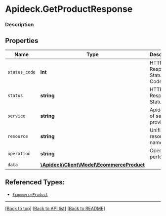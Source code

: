 # Apideck.GetProductResponse

### Description

## Properties
Name | Type | Description | Notes
------------ | ------------- | ------------- | -------------
`status_code` | **int** | HTTP Response Status Code | 
`status` | **string** | HTTP Response Status | 
`service` | **string** | Apideck ID of service provider | 
`resource` | **string** | Unified API resource name | 
`operation` | **string** | Operation performed | 
`data` | [**\Apideck\Client\Model\EcommerceProduct**](EcommerceProduct.md) |  | 





## Referenced Types:





* [`EcommerceProduct`](EcommerceProduct.md)

---

[[Back to top]](#) [[Back to API list]](../../../../README.md#documentation-for-api-endpoints) [[Back to README]](../../../../README.md)


